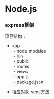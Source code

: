 # Node.js

### express框架  
项目结构：<br/>
- app <br/>
|- node_modules <br/>
|- bin  <br/>
|- public  <br/>
|- routes  <br/>
|- views  <br/>
|- app.js  <br/>
|- package.json  <br/>

*  相应对象-send方法


